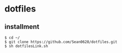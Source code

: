 # dotfiles
## installment

```
$ cd ~/
$ git clone https://github.com/Sean0628/dotfiles.git
$ sh dotfilesLink.sh
```
